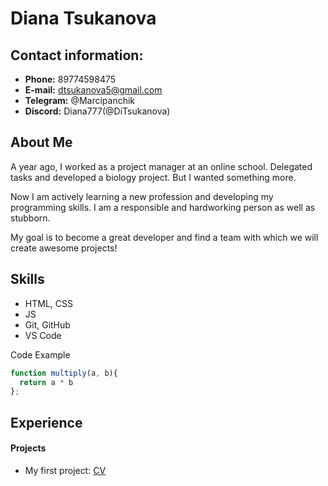 # Diana Tsukanova
## Contact information:
+ **Phone:**  89774598475
+ **E-mail:** dtsukanova5@gmail.com
+ **Telegram:** @Marcipanchik
+ **Discord:**  Diana777(@DiTsukanova)

## About Me
A year ago, I worked as a project manager at an online school. Delegated tasks and developed a biology project. But I wanted something more.


Now I am actively learning a new profession and developing my programming skills. I am a responsible and hardworking person as well as stubborn. 

My goal is to become a great developer and find a team with which we will create awesome projects!


## Skills
* HTML, CSS
* JS
* Git, GitHub
* VS Code

 Code Example

```javascript
function multiply(a, b){
  return a * b
};
```

## Experience
#### Projects
* My first project: [CV](https://github.com/DiTsukanova/rsschool-cv) 
